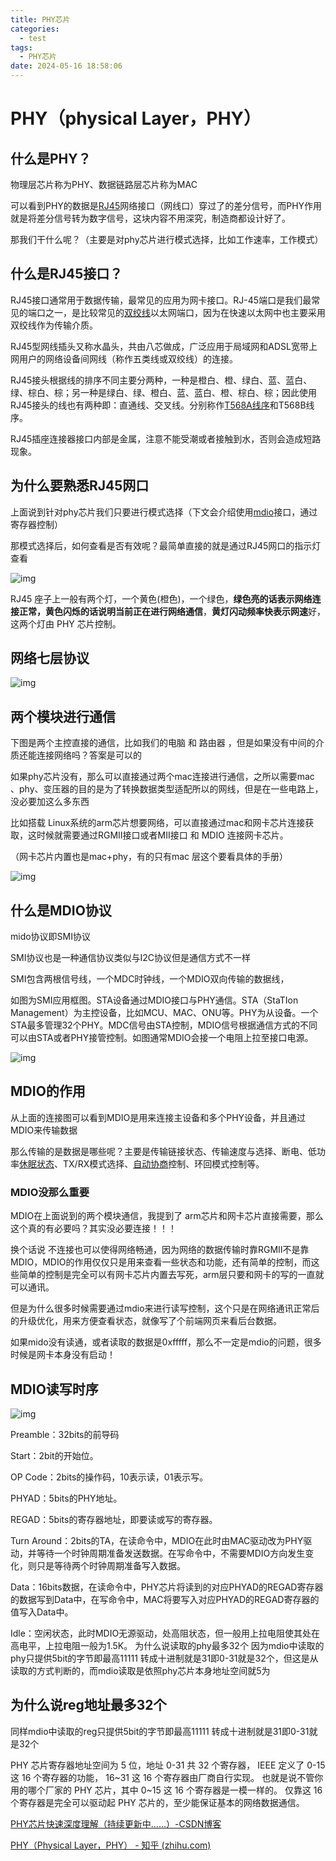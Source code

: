```yaml
---
title: PHY芯片
categories:
  - test
tags:
  - PHY芯片
date: 2024-05-16 18:58:06
---
```




# PHY（physical Layer，PHY）

## 什么是PHY？

物理层芯片称为PHY、数据链路层芯片称为MAC

可以看到PHY的数据是[RJ45](https://so.csdn.net/so/search?q=RJ45&spm=1001.2101.3001.7020)网络接口（网线口）穿过了的差分信号，而PHY作用就是将差分信号转为数字信号，这块内容不用深究，制造商都设计好了。

那我们干什么呢？（主要是对phy芯片进行模式选择，比如工作速率，工作模式）

## 什么是RJ45接口？

RJ45接口通常用于数据传输，最常见的应用为网卡接口。RJ-45端口是我们最常见的端口之一，是比较常见的[双绞线](https://www.zhihu.com/search?q=双绞线&search_source=Entity&hybrid_search_source=Entity&hybrid_search_extra={"sourceType"%3A"answer"%2C"sourceId"%3A3477234795})以太网端口，因为在快速以太网中也主要采用双绞线作为传输介质。

RJ45型网线插头又称水晶头，共由八芯做成，广泛应用于局域网和ADSL宽带上网用户的网络设备间网线（称作五类线或双绞线）的连接。

RJ45接头根据线的排序不同主要分两种，一种是橙白、橙、绿白、蓝、蓝白、绿、棕白、棕；另一种是绿白、绿、橙白、蓝、蓝白、橙、棕白、棕；因此使用RJ45接头的线也有两种即：直通线、交叉线。分别称作[T568A线序](https://www.zhihu.com/search?q=T568A线序&search_source=Entity&hybrid_search_source=Entity&hybrid_search_extra={"sourceType"%3A"answer"%2C"sourceId"%3A3477234795})和T568B线序。

RJ45插座连接器接口内部是金属，注意不能受潮或者接触到水，否则会造成短路现象。

## 为什么要熟悉RJ45网口

上面说到针对phy芯片我们只要进行模式选择（下文会介绍使用[mdio](https://so.csdn.net/so/search?q=mdio&spm=1001.2101.3001.7020)接口，通过寄存器控制）

那模式选择后，如何查看是否有效呢？最简单直接的就是通过RJ45网口的指示灯查看

![img](../imgs/watermark,type_d3F5LXplbmhlaQ,shadow_50,text_Q1NETiBAZGFpc3kuc2t5ZQ==,size_18,color_FFFFFF,t_70,g_se,x_16-17158590663256.png)

RJ45 座子上一般有两个灯，一个黄色(橙色)，一个绿色，**绿色亮的话表示网络连接正常，黄色闪烁的话说明当前正在进行网络通信**，**黄灯闪动频率快表示网速**好，这两个灯由 PHY 芯片控制。

## 网络七层协议

![img](../img/watermark,type_d3F5LXplbmhlaQ,shadow_50,text_Q1NETiBAZGFpc3kuc2t5ZQ==,size_16,color_FFFFFF,t_70,g_se,x_16.png)

## 两个模块进行通信

下图是两个主控直接的通信，比如我们的电脑 和 路由器 ，但是如果没有中间的介质还能连接网络吗？答案是可以的

如果phy芯片没有，那么可以直接通过两个mac连接进行通信，之所以需要mac 、phy、变压器的目的是为了转换数据类型适配所以的网线，但是在一些电路上，没必要加这么多东西

比如搭载 Linux系统的arm芯片想要网络，可以直接通过mac和网卡芯片连接获取，这时候就需要通过RGMII接口或者MII接口 和 MDIO 连接网卡芯片。

（网卡芯片内置也是mac+phy，有的只有mac 层这个要看具体的手册）

![img](../img/84b0b5e31bb246c0a970ace7c71a3f82.png)

## 什么是MDIO协议

mido协议即SMI协议

SMI协议也是一种通信协议类似与I2C协议但是通信方式不一样

SMI包含两根信号线，一个MDC时钟线，一个MDIO双向传输的数据线，

如图为SMI应用框图。STA设备通过MDIO接口与PHY通信。STA（StaTIon Management）为主控设备，比如MCU、MAC、ONU等。PHY为从设备。一个STA最多管理32个PHY。MDC信号由STA控制，MDIO信号根据通信方式的不同可以由STA或者PHY接管控制。如图通常MDIO会接一个电阻上拉至接口电源。

![img](../img/watermark,type_d3F5LXplbmhlaQ,shadow_50,text_Q1NETiBAZGFpc3kuc2t5ZQ==,size_16,color_FFFFFF,t_70,g_se,x_16.png)



## MDIO的作用 

从上面的连接图可以看到MDIO是用来连接主设备和多个PHY设备，并且通过MDIO来传输数据

那么传输的是数据是哪些呢？主要是传输链接状态、传输速度与选择、断电、低功率[休眠状态](https://baike.baidu.com/item/休眠状态?fromModule=lemma_inlink)、TX/RX模式选择、[自动协商](https://baike.baidu.com/item/自动协商/7765053?fromModule=lemma_inlink)控制、环回模式控制等。



### MDIO没那么重要

MDIO在上面说到的两个模块通信，我提到了 arm芯片和网卡芯片直接需要，那么这个真的有必要吗？其实没必要连接！！！

换个话说 不连接也可以使得网络畅通，因为网络的数据传输时靠RGMII不是靠MDIO，MDIO的作用仅仅只是用来查看一些状态和功能，还有简单的控制，而这些简单的控制是完全可以有网卡芯片内置去写死，arm层只要和网卡的写的一直就可以通讯。

但是为什么很多时候需要通过mdio来进行读写控制，这个只是在网络通讯正常后的升级优化，用来方便查看状态，就像写了个前端网页来看后台数据。

如果mido没有读通，或者读取的数据是0xfffff，那么不一定是mdio的问题，很多时候是网卡本身没有启动！


## MDIO读写时序

![img](../img/watermark,type_d3F5LXplbmhlaQ,shadow_50,text_Q1NETiBAZGFpc3kuc2t5ZQ==,size_18,color_FFFFFF,t_70,g_se,x_16.png)

Preamble：32bits的前导码

Start：2bit的开始位。

OP Code：2bits的操作码，10表示读，01表示写。

PHYAD：5bits的PHY地址。

REGAD：5bits的寄存器地址，即要读或写的寄存器。

Turn Around：2bits的TA，在读命令中，MDIO在此时由MAC驱动改为PHY驱动，并等待一个时钟周期准备发送数据。在写命令中，不需要MDIO方向发生变化，则只是等待两个时钟周期准备写入数据。

Data：16bits数据，在读命令中，PHY芯片将读到的对应PHYAD的REGAD寄存器的数据写到Data中，在写命令中，MAC将要写入对应PHYAD的REGAD寄存器的值写入Data中。

Idle：空闲状态，此时MDIO无源驱动，处高阻状态，但一般用上拉电阻使其处在高电平，上拉电阻一般为1.5K。
为什么说读取的phy最多32个
因为mdio中读取的phy只提供5bit的字节即最高11111 转成十进制就是31即0-31就是32个，但这是从读取的方式判断的，而mdio读取是依照phy芯片本身地址空间就5为

## 为什么说reg地址最多32个

同样mdio中读取的reg只提供5bit的字节即最高11111 转成十进制就是31即0-31就是32个

 PHY 芯片寄存器地址空间为 5 位，地址 0-31 共 32 个寄存器， IEEE 定义了 0-15 这 16 个寄存器的功能， 16~31 这 16 个寄存器由厂商自行实现。 也就是说不管你用的哪个厂家的 PHY 芯片，其中 0~15 这 16 个寄存器是一模一样的。 仅靠这 16 个寄存器是完全可以驱动起 PHY 芯片的，至少能保证基本的网络数据通信。

 



[PHY芯片快速深度理解（持续更新中……）-CSDN博客](https://blog.csdn.net/qq_40715266/article/details/124095801)



[PHY（Physical Layer，PHY） - 知乎 (zhihu.com)](https://zhuanlan.zhihu.com/p/148538791)
